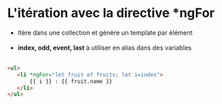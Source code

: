<!-- .slide: class="with-code inconsolata" -->
# L'itération avec la directive *ngFor
- Itère dans une collection et génère un template par élément<br><br>
- <b>index, odd, event, last</b> à utiliser en alias dans des variables<br><br>

```html
<ul>
   <li *ngFor="let fruit of fruits; let i=index">
       {{ i }} : {{ fruit.name }}
   </li>
</ul>
```
<!-- .element: class="big-code" -->
